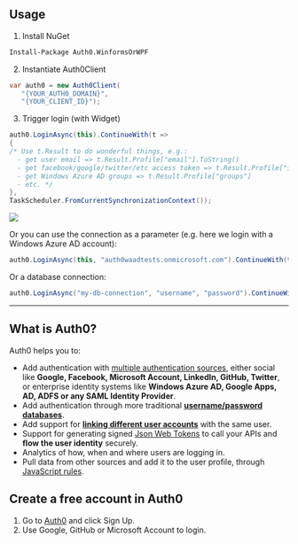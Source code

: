 ## Usage

1. Install NuGet

  ~~~ps
  Install-Package Auth0.WinformsOrWPF
  ~~~

2. Instantiate Auth0Client

  ~~~cs
  var auth0 = new Auth0Client(
     "{YOUR_AUTH0_DOMAIN}",
     "{YOUR_CLIENT_ID}");
  ~~~

3. Trigger login (with Widget) 

  ~~~cs
  auth0.LoginAsync(this).ContinueWith(t =>
  {
  /* Use t.Result to do wonderful things, e.g.: 
    - get user email => t.Result.Profile["email"].ToString()
    - get facebook/google/twitter/etc access token => t.Result.Profile["identities"][0]["access_token"]
    - get Windows Azure AD groups => t.Result.Profile["groups"]
    - etc. */   
  },
  TaskScheduler.FromCurrentSynchronizationContext());
  ~~~

  ![](http://puu.sh/3YxF9.png)

Or you can use the connection as a parameter (e.g. here we login with a Windows Azure AD account):

~~~cs
auth0.LoginAsync(this, "auth0waadtests.onmicrosoft.com").ContinueWith(t => .. );
~~~

Or a database connection:

~~~cs
auth0.LoginAsync("my-db-connection", "username", "password").ContinueWith(t => .. );
~~~

---

## What is Auth0?

Auth0 helps you to:

* Add authentication with [multiple authentication sources](https://docs.auth0.com/identityproviders), either social like **Google, Facebook, Microsoft Account, LinkedIn, GitHub, Twitter**, or enterprise identity systems like **Windows Azure AD, Google Apps, AD, ADFS or any SAML Identity Provider**. 
* Add authentication through more traditional **[username/password databases](https://docs.auth0.com/mysql-connection-tutorial)**.
* Add support for **[linking different user accounts](https://docs.auth0.com/link-accounts)** with the same user.
* Support for generating signed [Json Web Tokens](https://docs.auth0.com/jwt) to call your APIs and **flow the user identity** securely.
* Analytics of how, when and where users are logging in.
* Pull data from other sources and add it to the user profile, through [JavaScript rules](https://docs.auth0.com/rules).

## Create a free account in Auth0

1. Go to [Auth0](http://developers.auth0.com) and click Sign Up.
2. Use Google, GitHub or Microsoft Account to login.
